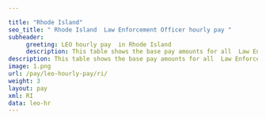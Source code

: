 ```yaml
---

title: "Rhode Island"
seo_title: " Rhode Island  Law Enforcement Officer hourly pay "
subheader:
     greeting: LEO hourly pay  in Rhode Island
     description: This table shows the base pay amounts for all  Law Enforcement Officer employees
description: This table shows the base pay amounts for all  Law Enforcement Officer employees
image: 1.png
url: /pay/leo-hourly-pay/ri/
weight: 3
layout: pay
xml: RI
data: leo-hr
---
```

